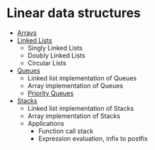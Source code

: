 # Linear data structures
- [Arrays](./array.md)
- [Linked Lists](./list.md)
  - Singly Linked Lists
  - Doubly Linked Lists
  - Circular Lists
- [Queues](./queue.md)
  - Linked list implementation of Queues
  - Array implementation of Queues
  - [Priority Queues](./prioque.md)
- [Stacks](./stack.md)
  - Linked list implementation of Stacks
  - Array implementation of Stacks
  - Applications
    - Function call stack
    - Expression evaluation, infix to postfix


